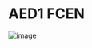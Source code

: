 # AED1 FCEN

![image](https://user-images.githubusercontent.com/42080273/233206529-c350547c-6ad8-475c-8ee0-281112553ed3.png)


